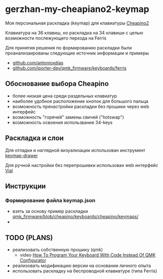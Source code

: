 # gerzhan-my-cheapiano2-keymap

Моя персональная раскладка (keymap) для клавиатуры [Cheapino2](https://github.com/gerzhan/cheapino-keyboard)

Клавиатура на 36 клавиш, но раскладка на 34 клавиши с целью возможности послежующего перхода на Ferris 

Для принятия решения по формированию раскладки были проанализаированы следующие источник информации и примеры

- [github.com/antonioxdias](https://github.com/antonioxdias/qmk_firmware/blob/master/keyboards/crkbd/keymaps/antonioxdias/keymap.c)
- [github.com/jporter-dev/qmk_firmware/keyboards/ferris](https://github.com/jporter-dev/qmk_firmware/blob/bbd60758a9c88f98c8485087f9dd9ef89edfe3e0/keyboards/ferris/keymaps/via/keymap.c)

## Обоснование выбора Cheapino

- более низкая цена среди раздельных клавиатур
- наиболее удобное расположение кнопок для большого пальца
- возможность пренастройки раскладки без прошики через web интерфейс
- возможность "горячей" замены свичей ("hotswap")
- возможность освоения использвание 34-keys


## Раскладка и слои 

Для отладки и наглядной визуализации использован инструмент [keymap-drawer](https://keymap-drawer.streamlit.app/)

Для ручной настройки без перепрошивки использован web интерфейс [Vial](https://vial.rocks/ )

## Инструкции

### Формирование файла keymap.json 

- взять за основу пример раскладки [qmk_firmware/blob/cheapino/keyboards/cheapino/keymaps/](https://github.com/tompi/qmk_firmware/blob/cheapino/keyboards/cheapino/keymaps/lars/keymap.json)
- 

## TODO (PLANS)

- реализовать собственную прошику (qmk)
  - video [How To Program Your Keyboard With Code Instead Of QMK Configurator](https://www.youtube.com/watch?v=AA8fw2MbpYg)  
- реализовать модификацию версии на основании личного опыта
- использовать раскладку на беспроводной клавиатуре (типа Ferris)

